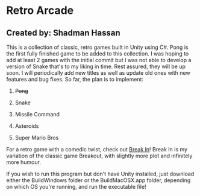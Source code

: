 # Retro Arcade
## Created by: Shadman Hassan

This is a collection of classic, retro games built in Unity using C#.
Pong is the first fully finished game to be added to this collection.
I was hoping to add at least 2 games with the initial commit but I was
not able to develop a version of Snake that's to my liking in time.
Rest assured, they will be up soon. I will periodically add new titles
as well as update old ones with new features and bug fixes. So far,
the plan is to implement:

 1. ~~Pong~~

2. Snake

3. Missile Command

4. Asteroids

5. Super Mario Bros

For a retro game with a comedic twist, check out [Break In](https://github.com/shadmanh/Break-In)!
Break In is my variation of the classic game Breakout, with slightly more
plot and infinitely more humour.

If you wish to run this program but don't have Unity installed, just
download either the BuildWindows folder or the BuildMacOSX.app folder,
depending on which OS you're running, and run the executable file!
